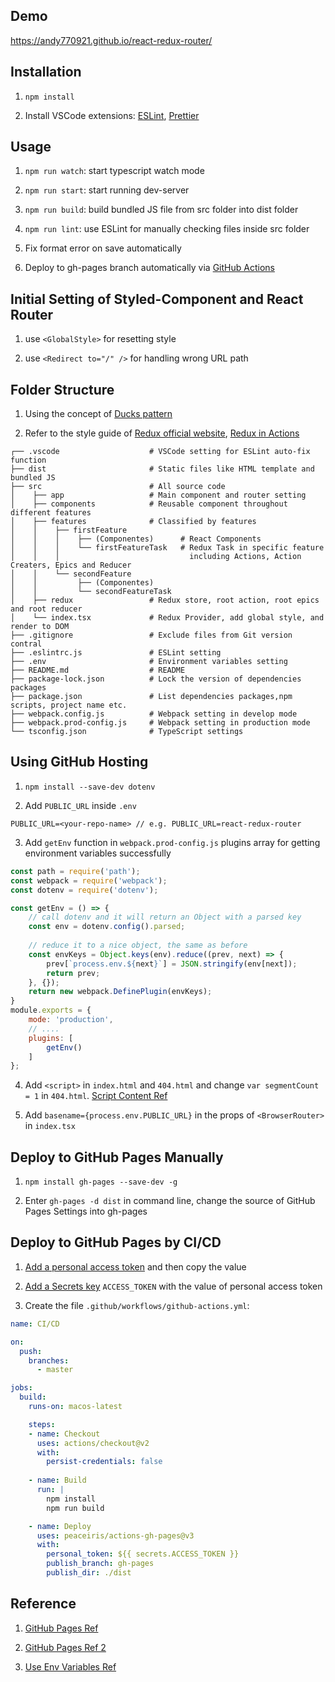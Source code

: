 ## Demo

https://andy770921.github.io/react-redux-router/

## Installation

1. `npm install`

2. Install VSCode extensions: [ESLint](https://marketplace.visualstudio.com/items?itemName=dbaeumer.vscode-eslint), [Prettier](https://marketplace.visualstudio.com/items?itemName=esbenp.prettier-vscode)

## Usage

1. `npm run watch`: start typescript watch mode

2. `npm run start`: start running dev-server

3. `npm run build`: build bundled JS file from src folder into dist folder

4. `npm run lint`: use ESLint for manually checking files inside src folder

5. Fix format error on save automatically

6. Deploy to gh-pages branch automatically via [GitHub Actions](https://github.com/marketplace/actions/github-pages-action)

## Initial Setting of Styled-Component and React Router

1. use `<GlobalStyle>` for resetting style

2. use `<Redirect to="/" />` for handling wrong URL path

## Folder Structure

1. Using the concept of [Ducks pattern](https://github.com/erikras/ducks-modular-redux)

2. Refer to the style guide of [Redux official website](https://redux.js.org/style-guide/style-guide/#structure-files-as-feature-folders-or-ducks), [Redux in Actions](https://livebook.manning.com/book/redux-in-action/chapter-11/51) 

``` 
┌── .vscode                    # VSCode setting for ESLint auto-fix function
├── dist                       # Static files like HTML template and bundled JS
├── src                        # All source code
│    ├── app                   # Main component and router setting 
│    ├── components            # Reusable component throughout different features  
│    ├── features              # Classified by features
│    │    ├── firstFeature
│    │    │    ├── (Componentes)      # React Components
│    │    │    └── firstFeatureTask   # Redux Task in specific feature 
│    │    │                             including Actions, Action Creaters, Epics and Reducer
│    │    └── secondFeature
│    │         ├── (Componentes)
│    │         └── secondFeatureTask
│    ├── redux                 # Redux store, root action, root epics and root reducer
│    └── index.tsx             # Redux Provider, add global style, and render to DOM
├── .gitignore                 # Exclude files from Git version contral
├── .eslintrc.js               # ESLint setting
├── .env                       # Environment variables setting 
├── README.md                  # README
├── package-lock.json          # Lock the version of dependencies packages
├── package.json               # List dependencies packages,npm scripts, project name etc.
├── webpack.config.js          # Webpack setting in develop mode
├── webpack.prod-config.js     # Webpack setting in production mode
└── tsconfig.json              # TypeScript settings
```
## Using GitHub Hosting

1. `npm install --save-dev dotenv`

2. Add `PUBLIC_URL` inside `.env`  
```
PUBLIC_URL=<your-repo-name> // e.g. PUBLIC_URL=react-redux-router
```

3. Add `getEnv` function in `webpack.prod-config.js` plugins array for getting environment variables successfully
```js
const path = require('path');
const webpack = require('webpack');
const dotenv = require('dotenv');

const getEnv = () => {
    // call dotenv and it will return an Object with a parsed key 
    const env = dotenv.config().parsed;
    
    // reduce it to a nice object, the same as before
    const envKeys = Object.keys(env).reduce((prev, next) => {
        prev[`process.env.${next}`] = JSON.stringify(env[next]);
        return prev;
    }, {});
    return new webpack.DefinePlugin(envKeys);
}
module.exports = {
    mode: 'production',
    // ....
    plugins: [
        getEnv()
    ]
};
```
4. Add `<script>` in `index.html` and `404.html` and change `var segmentCount = 1` in `404.html`. [Script Content Ref](https://github.com/rafrex/spa-github-pages/blob/gh-pages/index.html#L58)

5. Add `basename={process.env.PUBLIC_URL}` in the props of `<BrowserRouter>` in `index.tsx`

## Deploy to GitHub Pages Manually

1. `npm install gh-pages --save-dev -g`

2. Enter `gh-pages -d dist` in command line, change the source of GitHub Pages Settings into gh-pages

## Deploy to GitHub Pages by CI/CD

1. [Add a personal access token](https://help.github.com/en/github/authenticating-to-github/creating-a-personal-access-token-for-the-command-line) and then copy the value 

2. [Add a Secrets key](https://stackoverflow.com/questions/53648652/how-to-use-environment-variable-in-github-page) `ACCESS_TOKEN` with the value of personal access token

3. Create the file `.github/workflows/github-actions.yml`:
```yaml
name: CI/CD

on:
  push:
    branches:
      - master

jobs:
  build:
    runs-on: macos-latest

    steps:
    - name: Checkout
      uses: actions/checkout@v2
      with:
        persist-credentials: false
        
    - name: Build
      run: |
        npm install
        npm run build

    - name: Deploy
      uses: peaceiris/actions-gh-pages@v3
      with:
        personal_token: ${{ secrets.ACCESS_TOKEN }}
        publish_branch: gh-pages
        publish_dir: ./dist
```
## Reference

1. [GitHub Pages Ref](https://medium.com/@Dragonza/react-router-problem-with-gh-pages-c93a5e243819)

2. [GitHub Pages Ref 2](https://zhuanlan.zhihu.com/p/102642360)

3. [Use Env Variables Ref](https://medium.com/@trekinbami/using-environment-variables-in-react-6b0a99d83cf5)